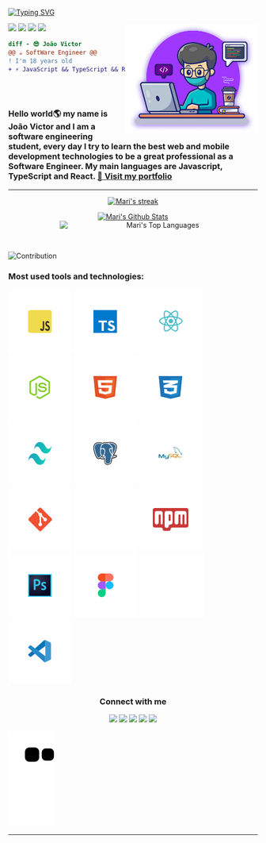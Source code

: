 [![Typing SVG](https://readme-typing-svg.herokuapp.com/?color=8338ec&size=35&center=true&vCenter=true&width=1000&lines=Hello+world,+My+Name+is+João+Victor;I'm+18+years+old;I+from+Brazil,+SC;I+study+Software+Engineer;Be+Welcome!+:%29)](https://git.io/typing-svg)

<img align="right" title="joaovic-tech-pic" height="220" src="meu_cartoon.png" /> 

![](https://komarev.com/ghpvc/?username=joaovic-tech&color=blueviolet)
![](https://badges.pufler.dev/repos/joaovic-tech?color=blueviolet)
![](https://badges.pufler.dev/commits/monthly/joaovic-tech?color=blueviolet)
![](https://joaovictor-portfolio.vercel.app/)

```diff
diff - 😎 João Victor 
@@ ☕ SoftWare Engineer @@
! I'm 18 years old
+ ⚡ JavaScript && TypeScript && React
```

<br><br>

### Hello world🌎 my name is **João Victor** and I am a **software engineering student**, every day I try to learn the best **web** and **mobile** development technologies to be a great professional as a **Software Engineer**. My main languages are **Javascript**, **TypeScript** and **React**. [🚀 Visit my portfolio](https://joaovictor-portfolio.vercel.app/) 
<hr>

<div align="center">
    <p>        
      <a href="https://github.com/joaovic-tech">                   
        <img title="🔥 Get streak stats for your profile at git.io/streak-stats" alt="Mari's streak" src="https://github-readme-streak-stats.herokuapp.com/?user=joaovic-tech&theme=midnight-purple&hide_border=true&stroke=0000&background=0D1117" />
      </a>
    </p>
    <p>
        <!--Stats-->
        <a href="https://github.com/joaovic-tech">
            <img alt="Mari's Github Stats" src="https://github-readme-stats.vercel.app/api?username=joaovic-tech&show_icons=true&count_private=true&theme=midnight-purple&hide_border=true&bg_color=0D1117" width="400px" />
        </a>
        <!--Languages-->
        <a href="https://github.com/joaovic-tech">
            <img alt="Mari's Top Languages" src="https://github-readme-stats.vercel.app/api/top-langs/?username=joaovic-tech&langs_count=8&count_private=true&layout=compact&theme=midnight-purple&hide_border=true&bg_color=0D1117" align="right" width="400px" />
        </a>
    </p>  
</div>
<br><br>

![Contribution](https://activity-graph.herokuapp.com/graph?username=joaovic-tech&custom_title=joaovic-tech%27s%20Contribution%20Graph&bg_color=121214&color=737380&line=28203e&point=8257e5&hide_border=true)

### Most used tools and technologies:

![JavaScript](https://github.com/joaovic-tech/icons/blob/main/svgs/javascript.svg "JavaScript")
![TypeScript](https://github.com/joaovic-tech/icons/blob/main/svgs/typescript.svg "TypeScript")
![React](https://github.com/joaovic-tech/icons/blob/main/svgs/react.svg "React")
![NodeJS](https://github.com/joaovic-tech/icons/blob/main/svgs/nodejs.svg "NodeJS")
![HTML](https://github.com/joaovic-tech/icons/blob/main/svgs/html.svg "HTML")
![CSS](https://github.com/joaovic-tech/icons/blob/main/svgs/css.svg "CSS")
![Tailwindcss](https://github.com/joaovic-tech/icons/blob/main/svgs/tailwindcss.svg "Tailwindcss")
![Postgresql](https://github.com/joaovic-tech/icons/blob/main/svgs/postgresql.svg "Postgresql")
![Mysql](https://github.com/joaovic-tech/icons/blob/main/svgs/mysql.svg "Mysql")
![Git](https://github.com/joaovic-tech/icons/blob/main/svgs/git.svg "GIT")
![GitHub](https://github.com/joaovic-tech/icons/blob/main/svgs/github.svg "GitHub")
![NPM](https://github.com/joaovic-tech/icons/blob/main/svgs/npm.svg "NPM")
![Photoshop](https://github.com/joaovic-tech/icons/blob/main/svgs/photoshop.svg "Photoshop")
![Figma](https://github.com/joaovic-tech/icons/blob/main/svgs/figma.svg "Figma")
![Notion](https://github.com/joaovic-tech/icons/blob/main/svgs/notion.svg "Notion")
![vs-code](https://github.com/joaovic-tech/icons/blob/main/svgs/vscode.svg "vs-code")

<div align="center" id="contact"> 
    
  ### Connect with me
    
  [<img src="https://img.shields.io/badge/Twitter-1DA1F2?style=for-the-badge&color=blueviolet&&logo=twitter&logoColor=white"/>][1] 
  [<img src="https://img.shields.io/badge/GitHub-100000?style=for-the-badge&color=blueviolet&&logo=github&logoColor=white" />][2]
  [<img src="https://img.shields.io/badge/LinkedIn-0077B5?style=for-the-badge&color=blueviolet&&logo=linkedin&logoColor=white" />][3]
  [<img src = "https://img.shields.io/badge/Instagram-E4405F?style=for-the-badge&color=blueviolet&&logo=instagram&logoColor=white">][4]
  [<img src = "https://img.shields.io/badge/gmail-%231877F2.svg?&style=for-the-badge&color=blueviolet&logo=gmail&logoColor=white">][5]
    
  [1]: https://twitter.com/joaovic_tech "Twitter"
  [2]: https://github.com/joaovic_tech "GitHub"
  [3]: https://www.linkedin.com/in/joaovic_tech/ "LinkedIn"
  [4]: https://www.instagram.com/joaovic_tech/ "Instagram"
  [5]: mailto:joaovictorca2004@gmail.com "Gmail"
  
</div>

![Snake animation](https://github.com/joaovic-tech/joaovic-tech/blob/output/github-contribution-grid-snake.svg)
<hr>
